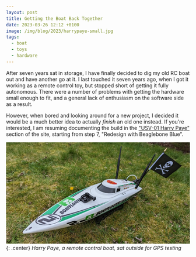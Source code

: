 ```yaml
---
layout: post
title: Getting the Boat Back Together
date: 2023-03-26 12:12 +0100
image: /img/blog/2023/harrypaye-small.jpg
tags:
  - boat
  - toys
  - hardware
---
```


After seven years sat in storage, I have finally decided to dig my old RC boat out and have another go at it. I last touched it seven years ago, when I got it working as a remote control toy, but stopped short of getting it fully autonomous. There were a number of problems with getting the hardware small enough to fit, and a general lack of enthusiasm on the software side as a result.

However, when bored and looking around for a new project, I decided it would be a much better idea to actually *finish* an old one instead. If you're interested, I am resuming documenting the build in the ["USV-01 Harry Paye"](/hardware/usv-01) section of the site, starting from step 7, "Redesign with Beaglebone Blue".

![A model RC boat sat on a lawn. It has two large antennas and a pirate flag.](/img/blog/2023/harrypaye.jpg){: .center}
*Harry Paye, a remote control boat, sat outside for GPS testing*
